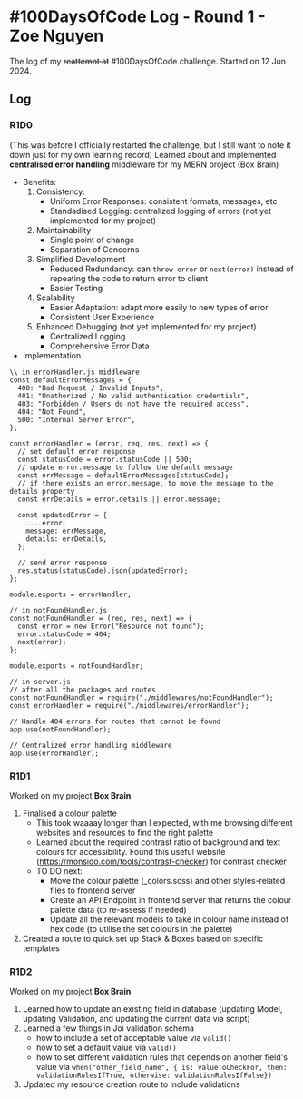 # #100DaysOfCode Log - Round 1 - Zoe Nguyen

The log of my ~~reattempt at~~ #100DaysOfCode challenge. Started on 12 Jun 2024.

## Log

### R1D0

(This was before I officially restarted the challenge, but I still want to note it down just for my own learning record)
Learned about and implemented **centralised error handling** middleware for my MERN project (Box Brain)
- Benefits:
  1. Consistency:
      * Uniform Error Responses: consistent formats, messages, etc
      * Standadised Logging: centralized logging of errors (not yet implemented for my project)
  2. Maintainability
      * Single point of change
      * Separation of Concerns
  3. Simplified Development
      * Reduced Redundancy: can `throw error` or `next(error)` instead of repeating the code to return error to client
      * Easier Testing
  4. Scalability
      * Easier Adaptation: adapt more easily to new types of error
      * Consistent User Experience
  5. Enhanced Debugging (not yet implemented for my project)
      * Centralized Logging
      * Comprehensive Error Data
- Implementation
```
\\ in errorHandler.js middleware
const defaultErrorMessages = {
  400: "Bad Request / Invalid Inputs",
  401: "Unathorized / No valid authentication credentials",
  403: "Forbidden / Users do not have the required access",
  404: "Not Found",
  500: "Internal Server Error",
};

const errorHandler = (error, req, res, next) => {
  // set default error response
  const statusCode = error.statusCode || 500;
  // update error.message to follow the default message
  const errMessage = defaultErrorMessages[statusCode];
  // if there exists an error.message, to move the message to the details property
  const errDetails = error.details || error.message;

  const updatedError = {
    ... error, 
    message: errMessage, 
    details: errDetails,
  };

  // send error response
  res.status(statusCode).json(updatedError);
};

module.exports = errorHandler;
```

```
// in notFoundHandler.js
const notFoundHandler = (req, res, next) => {
  const error = new Error("Resource not found");
  error.statusCode = 404;
  next(error);
};

module.exports = notFoundHandler;
```

```
// in server.js
// after all the packages and routes
const notFoundHandler = require("./middlewares/notFoundHandler");
const errorHandler = require("./middlewares/errorHandler");

// Handle 404 errors for routes that cannot be found
app.use(notFoundHandler);

// Centralized error handling middleware
app.use(errorHandler);
```

### R1D1 
Worked on my project **Box Brain**
1. Finalised a colour palette
    * This took waaaay longer than I expected, with me browsing different websites and resources to find the right palette
    * Learned about the required contrast ratio of background and text colours for accessibility. Found this useful website (https://monsido.com/tools/contrast-checker) for contrast checker
    * TO DO next:
      - Move the colour palette (_colors.scss) and other styles-related files to frontend server
      - Create an API Endpoint in frontend server that returns the colour palette data (to re-assess if needed)
      - Update all the relevant models to take in colour name instead of hex code (to utilise the set colours in the palette)
2. Created a route to quick set up Stack & Boxes based on specific templates

### R1D2
Worked on my project **Box Brain**
1. Learned how to update an existing field in database (updating Model, updating Validation, and updating the current data via script)
2. Learned a few things in Joi validation schema
    - how to include a set of acceptable value via `valid()`
    - how to set a default value via `valid()`
    - how to set different validation rules that depends on another field's value via `when("other_field_name", { is: valueToCheckFor, then: validationRulesIfTrue, otherwise: validationRulesIfFalse})`
3. Updated my resource creation route to include validations

